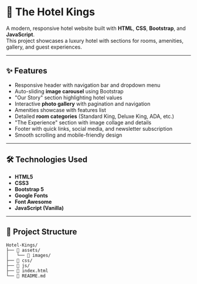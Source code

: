 # 🏨 The Hotel Kings

A modern, responsive hotel website built with **HTML**, **CSS**, **Bootstrap**, and **JavaScript**.  
This project showcases a luxury hotel with sections for rooms, amenities, gallery, and guest experiences.

---

## ✨ Features

- Responsive header with navigation bar and dropdown menu
- Auto-sliding **image carousel** using Bootstrap
- "Our Story" section highlighting hotel values
- Interactive **photo gallery** with pagination and navigation
- Amenities showcase with features list
- Detailed **room categories** (Standard King, Deluxe King, ADA, etc.)
- "The Experience" section with image collage and details
- Footer with quick links, social media, and newsletter subscription
- Smooth scrolling and mobile-friendly design

---

## 🛠️ Technologies Used

- **HTML5**
- **CSS3**
- **Bootstrap 5**
- **Google Fonts**
- **Font Awesome**
- **JavaScript (Vanilla)**

---

## 📂 Project Structure

```plaintext
Hotel-Kings/
├── 📁 assets/
│   └── 📁 images/
├── 📁 css/
├── 📁 js/
├── 📄 index.html
└── 📄 README.md
```

